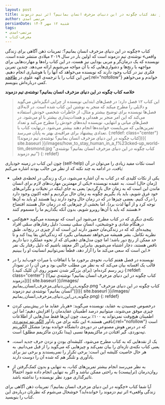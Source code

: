 ```yaml
---
layout: post
title: خلاصه و نقد کتاب چگونه در این دنیای مزخرف انسان بمانیم؟ اثر تیم دزموند
author: مرتضی اسدی
persianDate: شنبه ۱۲ مهر ۱۴۰۴
tags:
- مرتضی-اسدی
- معرفی-کتاب
---
```

کتاب «چگونه در این دنیای مزخرف انسان بمانیم؟: تمرینات ذهن آگاهی برای زندگی واقعی» نوشته‌ی تیم دزموند است که اولین بار در سال ۲۰۱۹ میلادی منتشر شده است. نویسنده که یک درمان‌گر و مربی بودایی نیز هست، در این کتاب راه‌ها و مهارت‌هایی برای مواجهه با رنج‌ها و دشواری‌هایی که با آن مواجه می‌شویم ارائه می‌دهد. چندین تمرین فکری نیز در کتاب وجود دارند که نویسنده می‌خواهد که آنها را با هوشیاری انجام دهیم. من این کتاب را با ترجمه‌ی الهه علوی در [طاقچه](https://taaghche.com/book/67844){:rel="nofollow"} خواندم و می‌خواهم کمی درباره‌اش بنویسم.



**خلاصه کتاب چگونه در این دنیای مزخرف انسان بمانیم؟ نوشته‌ی تیم دزموند**
> این کتاب ۱۲ فصل دارد؛ در فصل‌های ابتدایی نویسنده از چرایی انگیزه‌اش می‌گوید و دلایلی را مطرح میکند که منجر به نوشتن این کتاب شده است. در لابه‌لای فصل‌ها نویسنده برای توضیح بیشتر و مثال، از خاطرات شخصی خودش استفاده می‌کند که این امر منجر بر همدلی و همذات‌پنداری بیشتر با او می‌شود. در فصل‌های میانی و انتهایی، نویسنده ایده‌های خودش را مطرح می‌کند و تعداد تمرین‌هایی که می‌بایست خواننده‌ها انجام دهند بیشتر می‌شود. درنهایت کتاب با تعدادی پیشنهاد برای مراقبه‌ی بهتر به پایان می‌رسد.
>{:refdef: class="center"}
>![کتاب چگونه در این دنیای مزخرف انسان بمانیم؟ نوشته‌ی تیم دزموند]({{ site.baseurl }}/images/how_to_stay_human_in_a_f%23cked-up_world-tim_desmond.jpg "کتاب چگونه در این دنیای مزخرف انسان بمانیم؟ نوشته‌ی تیم دزموند")
>{: refdef}
> 
چون این کتاب در زمینه خودیاری (self-help) است نکات مفید زیادی را می‌توان در آن یافت، در ادامه به چند نکته که از نظر من جالب بودند اشاره می‌کنم:

- یکی از نکات کلیدی که در کتاب به آن اشاره می‌شود، درک و زندگی در لحظه‌ی فعلی (زمان حال) است. به عقیده نویسنده «یکی از مهمترین مهارت‌های لازم برای انسان ماندن این است که به زمان حال بازگردیم؛ یعنی به جای اینکه در تخیلات و نگرانی‌های خود غرق شویم، باید یاد بگیریم چگونه به زمان حال برگردیم و انچه اکنون وجود دارد را درک کنیم. بعضی چیزها در که در زمان حال وجود دارند زیبا هستند (و باید به آن‌ها توجه کرد و از آنها لذت برد). اما بخشی از چیزهایی که در زمان حال هستند افتضاح هستند که باید با آن‌ها روبرو شویم، بدون آنکه بگذاریم ما را مسموم کنند.»

- نکته‌ی دیگری که در کتاب مطرح می‌شود این است که نویسنده می‌گوید «هیچ‌کس درهنگام شادی و خوشبختی، انسانِ سمّی نیست؛ دلیل رفتارهای سمّی افراد پیچیده‌ای که که در زندگی‌مان حضور دارند این است که از چیزی در رنج‌اند. طبق نظریه تکامل، بشر همیشه می‌خواهد تصمیماتی بگیرد که زندگی‌اش بقا پیدا کند و تا حد ممکن از رنج دور باشد؛ اما چون مدل‌های ذهنی‌ای که از نحوه عملکرد دنیا داریم ناقص هستند، دچار اشتباه می‌شویم. بنابراین اگر معتقد باشیم که دلیل رفتار یک نفر این است که سعی می‌کند ما را آزار دهد، قطعاً نمی‌توانیم انسانیت او را ببینیم.»

- نویسنده در فصل هفتم کتاب، نحوه‌ی برخورد ما با اتفاقات یا میراث خوب/بد را در قالب یک افسانه بیان می‌کند که به نظر من مطلب جالبی بود و من آن را در نمودار زیر رسم کرده‌ام: (برای بزرگتر شدن تصویر روی آن کلیک کنید.)
{:refdef: class="center"}
[![کتاب چگونه در این دنیای مزخرف انسان بمانیم؟ نوشته‌ی تیم دزموند]({{ site.baseurl }}/images/چگونه_در_این_دنیای_مزخرف_انسان_بمانیم.png "کتاب چگونه در این دنیای مزخرف انسان بمانیم؟ نوشته‌ی تیم دزموند")]({{ site.baseurl }}/images/چگونه_در_این_دنیای_مزخرف_انسان_بمانیم.png)
{: refdef}

- درخصوص چسبیدن به عقاید، نویسنده می‌گوید: «هربار عقاید ما در پیش‌بینی کردن چیزی موفق می‌شوند، میتوانیم درصد اطمینان عقایدمان را افزایش دهیم؛ اما این اطمینان هیچ‌وقت نمی‌تواند به ۱۰۰٪ برسد، چون این‌ها فقط مدل‌هایی از اطلاعات ناقص هستند.» این نکته برای من یادآور [الگوریتم تپه‌نوردی](https://fa.wikipedia.org/wiki/%D8%A7%D9%84%DA%AF%D9%88%D8%B1%DB%8C%D8%AA%D9%85_%D8%AA%D9%BE%D9%87%E2%80%8C%D9%86%D9%88%D8%B1%D8%AF%DB%8C){:rel="nofollow"} است که در درس هوش مصنوعی در دوره‌ی دانشگاه خوانده بودم؛ مشکل الگوریتم تپه‌نوردی، گیر افتادن در ماکزیمم‌ها نسبی (پیدا نکردن ماکزیمم مطلق) است.

- یک از نقدهایی که به کتاب مطرح می‌شود، کلیشه‌ای بودن و نزدن حرف جدید است، یعنی کتاب نکته‌ی تازه‌ای را بیان نمی‌کند و چیزهایی که می‌گوید را از قبل می‌دانیم. به هر حال خاصیت کلیشه این است: برخی تکرار را نمی‌پسندند و برخی نیز برای یادآوری و تلنگر هم که شده آن را دوست دارند. 

- به نظر می‌رسد انجام بیشتر تمرین‌های کتاب، به تنهایی و بدون کمک‌گرفتن از روان‌درمان (تراپیست) به راحتی ممکن نباشد و اگر به تنهایی انجام داده شود احتمالاً تاثیرگذاری مورد نظر نویسنده را نداشته باشد.

آیا شما کتاب «چگونه در این دنیای مزخرف انسان بمانیم؟: تمرینات ذهن آگاهی برای زندگی واقعی» اثر تیم دزموند را خوانده‌اید؟ خوشحال می‌شوم که نظرتان درباره‌ی این کتاب را بنویسید. 
